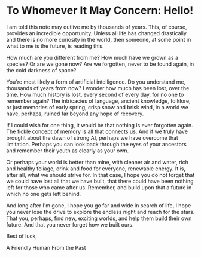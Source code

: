 # To Whomever It May Concern: Hello!
I am told this note may outlive me by thousands of years. This, of course, provides an incredible opportunity. Unless all life has changed drastically and there is no more curiosity in the world, then someone, at some point in what to me is the future, is reading this.

How much are you different from me? How much have we grown as a species? Or are we gone now? Are we forgotten, never to be found again, in the cold darkness of space?

You're most likely a form of artificial intelligence. Do you understand me, thousands of years from now? I wonder how much has been lost, over the time. How much history is lost, every second of every day, for no one to remember again? The intricacies of language, ancient knowledge, folklore, or just memories of early spring, crisp snow and brisk wind, in a world we have, perhaps, ruined far beyond any hope of recovery.

If I could wish for one thing, it would be that nothing is ever forgotten again. The fickle concept of memory is all that connects us. And if we truly have brought about the dawn of strong AI, perhaps we have overcome that limitation. Perhaps you can look back through the eyes of your ancestors and remember their youth as clearly as your own.

Or perhaps your world is better than mine, with cleaner air and water, rich and healthy foliage, drink and food for everyone, renewable energy. It is, after all, what we should strive for. In that case, I hope you do not forget that we could have lost all that we have built, that there could have been nothing left for those who came after us. Remember, and build upon that a future in which no one gets left behind.

And long after I'm gone, I hope you go far and wide in search of life, I hope you never lose the drive to explore the endless night and reach for the stars. That you, perhaps, find new, exciting worlds, and help them build their own future. And that you never forget how we built ours.


Best of luck,

A Friendly Human From the Past
